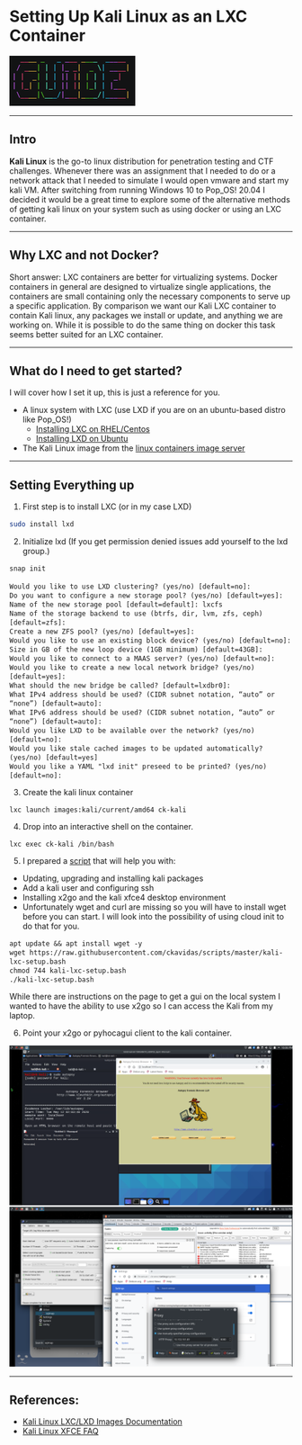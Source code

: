 # Setting Up Kali Linux as an LXC Container

<!--more-->
![Banner](/images/categories/guide.png)

___
## Intro

__Kali Linux__ is the go-to linux distribution for penetration testing and CTF challenges. Whenever there was an assignment that I needed to do or a network attack that I needed to simulate I would open vmware and start my kali VM. After switching from running Windows 10 to Pop_OS! 20.04 I decided it would be a great time to explore some of the alternative methods of getting kali linux on your system such as using docker or using an LXC container.
___
## Why LXC and not Docker?

Short answer: LXC containers are better for virtualizing systems. Docker containers in general are designed to virtualize single applications, the containers are small containing only the necessary components to serve up a specific application. By comparison we want our Kali LXC container to contain Kali linux, any packages we install or update, and anything we are working on. While it is possible to do the same thing on docker this task seems better suited for an LXC container.
___
## What do I need to get started?

I will cover how I set it up, this is just a reference for you.
* A linux system with LXC (use LXD if you are on an ubuntu-based distro like Pop_OS!)
    * [Installing LXC on RHEL/Centos](https://www.tecmint.com/install-create-run-lxc-linux-containers-on-centos/)
    * [Installing LXD on Ubuntu](https://ubuntu.com/blog/lxd-in-4-easy-steps)
* The Kali Linux image from the [linux containers image server](https://us.images.linuxcontainers.org/)

___
## Setting Everything up

1. First step is to install LXC (or in my case LXD)
```bash
sudo install lxd
```
2. Initialize lxd (If you get permission denied issues add yourself to the lxd group.)
```
snap init

Would you like to use LXD clustering? (yes/no) [default=no]: 
Do you want to configure a new storage pool? (yes/no) [default=yes]: 
Name of the new storage pool [default=default]: lxcfs
Name of the storage backend to use (btrfs, dir, lvm, zfs, ceph) [default=zfs]: 
Create a new ZFS pool? (yes/no) [default=yes]: 
Would you like to use an existing block device? (yes/no) [default=no]: 
Size in GB of the new loop device (1GB minimum) [default=43GB]: 
Would you like to connect to a MAAS server? (yes/no) [default=no]: 
Would you like to create a new local network bridge? (yes/no) [default=yes]: 
What should the new bridge be called? [default=lxdbr0]: 
What IPv4 address should be used? (CIDR subnet notation, “auto” or “none”) [default=auto]: 
What IPv6 address should be used? (CIDR subnet notation, “auto” or “none”) [default=auto]: 
Would you like LXD to be available over the network? (yes/no) [default=no]: 
Would you like stale cached images to be updated automatically? (yes/no) [default=yes] 
Would you like a YAML "lxd init" preseed to be printed? (yes/no) [default=no]: 
```
3. Create the kali linux container
```
lxc launch images:kali/current/amd64 ck-kali
```
4. Drop into an interactive shell on the container.
```
lxc exec ck-kali /bin/bash
```
5. I prepared a [script](https://raw.githubusercontent.com/ckavidas/scripts/master/kali-lxc-setup.bash) that will help you with:
* Updating, upgrading and installing kali packages
* Add a kali user and configuring ssh
* Installing x2go and the kali xfce4 desktop environment
* Unfortunately wget and curl are missing so you will have to install wget before you can start. I will look into the possibility of using cloud init to do that for you. 
```
apt update && apt install wget -y
wget https://raw.githubusercontent.com/ckavidas/scripts/master/kali-lxc-setup.bash
chmod 744 kali-lxc-setup.bash
./kali-lxc-setup.bash
```
While there are instructions on the page to get a gui on the local system I wanted to have the ability to use x2go so I can access the Kali from my laptop.

6. Point your x2go or pyhocagui client to the kali container.

![Example 1: Using x2go to access the desktop environment.](/images/kali-lxc-5-2020/forwarded-x-session.png "Example 1: Using x2go to access the desktop environment.")
![Example 2: Using x2go to forward specific applications to the host.](/images/kali-lxc-5-2020/app-forwarding.png "Example 2: Using x2go to forward specific applications to the host.")


___
## References:

* [Kali Linux LXC/LXD Images Documentation](https://www.kali.org/docs/containers/kalilinux-lxc-images/)
* [Kali Linux XFCE FAQ](https://www.kali.org/docs/general-use/xfce-faq/)
